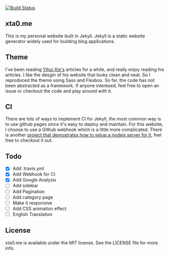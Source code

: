 
[![Build Status](https://travis-ci.org/xta0/xta0.me.svg?branch=master)](https://travis-ci.org/xta0/xta0.me)

## xta0.me

This is my personal website built in Jekyll. Jekyll is a static website generator widely used for building blog applications. 

## Theme

I've been reading [Yihui Xie's](https://yihui.name/) articles for a while, and really enjoy reading his articles. I like the desgin of his website that looks clean and neat. So I reproduced the theme using Sass and Flexbox. So far, the code has not been abstracted as a framework. If anyone interesed, feel free to open an issue or checkout the code and play around with it.

## CI

There are lots of ways to implement CI for Jekyll, the most common way is to use github pages since it's easy to deploy and maintain. For this website, I choose to use a Github webhook which is a little more complicated. There is another [project that demostrates how to setup a nodejs server for it](https://github.com/xta0/Github-Webhook), feel free to checkout it out. 

## Todo

- [x] Add .travis.yml
- [x] Add Webhook for CI
- [x] Add Google Analysis
- [ ] Add sidebar
- [ ] Add Pagination
- [ ] Add category page
- [ ] Make it responsive
- [ ] Add CSS animaiton effect
- [ ] English Translation

## License

xta0.me is available under the MIT license. See the LICENSE file for more info.
